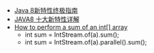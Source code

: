  - [Java 8新特性终极指南](http://www.importnew.com/11908.html)
 - [JAVA8 十大新特性详解](http://www.jb51.net/article/48304.htm)
 - [How to perform a sum of an int[] array](http://stackoverflow.com/questions/9813573/how-to-perform-a-sum-of-an-int-array)
    - int sum = IntStream.of(a).sum();
    - int sum = IntStream.of(a).parallel().sum();